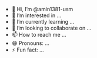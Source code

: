 - 👋 Hi, I’m @amin1381-usm
- 👀 I’m interested in ...
- 🌱 I’m currently learning ...
- 💞️ I’m looking to collaborate on ...
- 📫 How to reach me ...
- 😄 Pronouns: ...
- ⚡ Fun fact: ...

<!---
amin1381-usm/amin1381-usm is a ✨ special ✨ repository because its `README.md` (this file) appears on your GitHub profile.
You can click the Preview link to take a look at your changes.
--->
